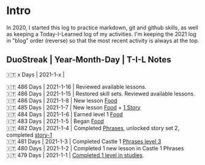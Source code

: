 # Intro
In 2020, I started this log to practice markdown, git and github skills, as well as keeping a Today-I-Learned log of my activities. I'm keeping the 2021 log in "blog" order (reverse) so that the most recent activity is always at the top. 


## DuoStreak | Year-Month-Day | T-I-L Notes 

:it: x Days | 2021-1-x |<br>

:it: 486 Days | 2021-1-16 | Reviewed available lessons.<br>
:it: 486 Days | 2021-1-15 | Restored skill sets. Reviewed available lessons.<br>
:it: 486 Days | 2021-1-8 | New lesson [Food](https://github.com/EO4wellness/T-I-L/blob/main/polyglot/italiano/castle-1/Food.md)<br>
:it: 485 Days | 2021-1-7 | New lesson [Food](https://github.com/EO4wellness/T-I-L/blob/main/polyglot/italiano/castle-1/Food.md#practice-session-1-2021-01-07) + [1 Story](https://github.com/EO4wellness/T-I-L/blob/main/polyglot/italiano/castle-1/story-set1-un-appuntamento.md)<br>
:it: 484 Days | 2021-1-6 | Earned level 1 [Food](https://github.com/EO4wellness/T-I-L/blob/main/polyglot/italiano/castle-1/Food.md)<br>
:it: 483 Days | 2021-1-5 | Began [Food](https://github.com/EO4wellness/T-I-L/blob/main/polyglot/italiano/castle-1/Food.md)<br>
:it: 482 Days | 2021-1-4 | Completed [Phrases](https://github.com/EO4wellness/T-I-L/blob/main/polyglot/italiano/castle-1/Phrases.md), unlocked story set 2, completed [story-1](https://github.com/EO4wellness/T-I-L/blob/main/polyglot/italiano/castle-1/story-set1-buongiorno.md)<br>
:it: 481 Days | 2021-1-3 |  Completed Castle 1 [Phrases level 3](https://github.com/EO4wellness/T-I-L/blob/main/polyglot/italiano/castle-1/2021-01-03_earned-level4-castle1-phrases.jpg)<br>
:it: 480 Days | 2021-1-2 |  Completed 1 new lesson in Castle 1 Phrases  <br>
:it: 479 Days | 2021-1-1 |  [Completed 1 level in studies](https://github.com/EO4wellness/T-I-L/blob/main/polyglot/italiano/castle-1/2021-01-01-level2-greetings.jpg). <br>
